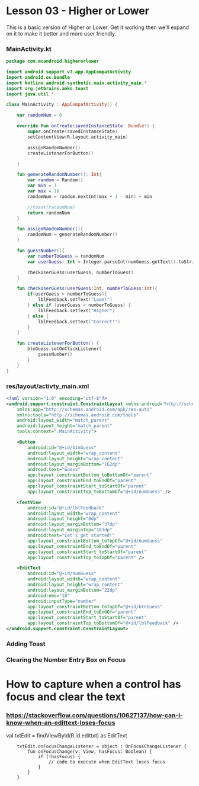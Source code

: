 
# Lesson 03 - Higher or Lower
This is a basic version of Higher or Lower. Get it working then we'll expand on it to make it better and more user friendly.


### MainActivity.kt

```kotlin
package com.mcandroid.higherorlower

import android.support.v7.app.AppCompatActivity
import android.os.Bundle
import kotlinx.android.synthetic.main.activity_main.*
import org.jetbrains.anko.toast
import java.util.*

class MainActivity : AppCompatActivity() {

    var randomNum = 0

    override fun onCreate(savedInstanceState: Bundle?) {
        super.onCreate(savedInstanceState)
        setContentView(R.layout.activity_main)

        assignRandomNumber()
        createListenerForButton()

    }

    fun generateRandomNumber(): Int{
        var random = Random()
        var min = 1
        var max = 10
        randomNum = random.nextInt(max + 1 - min) + min

        //toast(randomNum)
        return randomNum
    }

    fun assignRandomNumber(){
        randomNum = generateRandomNumber()
    }

    fun guessNumber(){
        var numberToGuess = randomNum
        var userGuess: Int = Integer.parseInt(numGuess.getText().toString())

        checkUserGuess(userGuess, numberToGuess)
    }

    fun checkUserGuess(userGuess:Int, numberToGuess:Int){
        if(userGuess > numberToGuess){
            lblFeedback.setText("Lower")
        } else if (userGuess < numberToGuess) {
            lblFeedback.setText("Higher")
        } else {
            lblFeedback.setText("Correct!")
        }
    }

    fun createListenerForButton() {
        btnGuess.setOnClickListener{
            guessNumber()
        }
    }
}


```
### res/layout/activty_main.xml


```xml
<?xml version="1.0" encoding="utf-8"?>
<android.support.constraint.ConstraintLayout xmlns:android="http://schemas.android.com/apk/res/android"
    xmlns:app="http://schemas.android.com/apk/res-auto"
    xmlns:tools="http://schemas.android.com/tools"
    android:layout_width="match_parent"
    android:layout_height="match_parent"
    tools:context=".MainActivity">

    <Button
        android:id="@+id/btnGuess"
        android:layout_width="wrap_content"
        android:layout_height="wrap_content"
        android:layout_marginBottom="162dp"
        android:text="Guess"
        app:layout_constraintBottom_toBottomOf="parent"
        app:layout_constraintEnd_toEndOf="parent"
        app:layout_constraintStart_toStartOf="parent"
        app:layout_constraintTop_toBottomOf="@+id/numGuess" />

    <TextView
        android:id="@+id/lblFeedback"
        android:layout_width="wrap_content"
        android:layout_height="0dp"
        android:layout_marginBottom="37dp"
        android:layout_marginTop="183dp"
        android:text="Let's get started!"
        app:layout_constraintBottom_toTopOf="@+id/numGuess"
        app:layout_constraintEnd_toEndOf="parent"
        app:layout_constraintStart_toStartOf="parent"
        app:layout_constraintTop_toTopOf="parent" />

    <EditText
        android:id="@+id/numGuess"
        android:layout_width="wrap_content"
        android:layout_height="wrap_content"
        android:layout_marginBottom="22dp"
        android:ems="10"
        android:inputType="number"
        app:layout_constraintBottom_toTopOf="@+id/btnGuess"
        app:layout_constraintEnd_toEndOf="parent"
        app:layout_constraintStart_toStartOf="parent"
        app:layout_constraintTop_toBottomOf="@+id/lblFeedback" />
</android.support.constraint.ConstraintLayout>

```

### Adding Toast

### Clearing the Number Entry Box on Focus
# How to  capture when a control has focus and clear the text
### https://stackoverflow.com/questions/10627137/how-can-i-know-when-an-edittext-loses-focus

val txtEdit = findViewById(R.id.edittxt) as EditText

        txtEdit.onFocusChangeListener = object : OnFocusChangeListener {
            fun onFocusChange(v: View, hasFocus: Boolean) {
                if (!hasFocus) {
                    // code to execute when EditText loses focus
                }
            }
        }




```python

```
